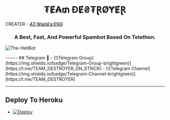 <h1 align="center">
  <b>₮Ɇ₳₥ ĐɆ₴₮ⱤØɎɆⱤ </b>
</h1>

CREATER - [A̷T̷ ̷W̷o̷r̷l̷d̷'̷s̷ ̷E̷N̷D̷](https://t.me/AT_W0RLDS_END)

<h3 align="center">
  <b>A Best, Fast, And Powerful Spambot Based On Telethon.</b>
</h3
  ------
  <p align="center">
  <img src="https://telegra.ph/file/86a0d28de28ea831cd508.jpg" alt="The-HellBot">
</p>
------
## Telegram 🏪
- [![Telegram Group](https://img.shields.io/badge/Telegram-Group-brightgreen)](https://t.me/TEAM_DESTROYER_ON_STRiCK)
- [![Telegram Channel](https://img.shields.io/badge/Telegram-Channel-brightgreen)](https://t.me/TEAM_DESTROYER)
  
  
------
## Deploy To Heroku
- [![Deploy](https://www.herokucdn.com/deploy/button.svg)](https://heroku.com/deploy?template=https://github.com/AT-WORLDS-END/DESTROYER-SPAMBOT)
